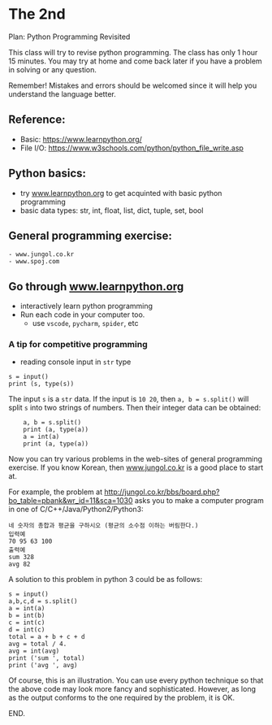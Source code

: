 # The 2nd

Plan: Python Programming Revisited

This class will try to revise python programming. The class has only 1 hour 15 minutes. You may try at home and come back later if you have a problem in solving or any question.

Remember! Mistakes and errors should be welcomed since it will help you understand the language better.

## Reference: 
- Basic: https://www.learnpython.org/
- File I/O: https://www.w3schools.com/python/python_file_write.asp

## Python basics: 
- try www.learnpython.org to get acquinted with basic python programming
- basic data types: str, int, float, list, dict, tuple, set, bool

## General programming exercise:
    - www.jungol.co.kr
    - www.spoj.com

## Go through www.learnpython.org
- interactively learn python programming
- Run each code in your computer too.
    - use `vscode`, `pycharm`, `spider`, etc

### A tip for competitive programming

- reading console input in `str` type
```
s = input()
print (s, type(s))
```
The input `s` is a `str` data. If the input is `10 20`, then `a, b = s.split()` will split `s` into two strings of numbers. Then their integer data can be obtained:
```
    a, b = s.split()
    print (a, type(a))
    a = int(a)
    print (a, type(a))
``` 

Now you can try various problems in the web-sites of general programming exercise.  If you know Korean, then www.jungol.co.kr is a good place to start at.

For example, the problem at http://jungol.co.kr/bbs/board.php?bo_table=pbank&wr_id=11&sca=1030 asks you to make a computer program in one of C/C++/Java/Python2/Python3:
```
네 숫자의 총합과 평균을 구하시오 (평균의 소수점 이하는 버림한다.)
입력예
70 95 63 100
출력예
sum 328
avg 82
```
A solution to this problem in python 3 could be as follows:
```
s = input()
a,b,c,d = s.split()
a = int(a)
b = int(b)
c = int(c)
d = int(c)
total = a + b + c + d
avg = total / 4.
avg = int(avg)
print ('sum ', total)
print ('avg ', avg)
```
Of course, this is an illustration. You can use every python technique so that the above code may look more fancy and sophisticated. However, as long as the output conforms to the one required by the problem, it is OK.


END.
